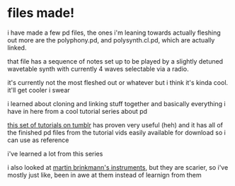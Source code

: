 # files made!
i have made a few pd files, the ones i'm leaning towards actually fleshing out more are the polyphony.pd, and polysynth.cl.pd, which are actually linked.

that file has a sequence of notes set up to be played by a slightly detuned wavetable synth with currently 4 waves selectable via a radio.

it's currently not the most fleshed out or whatever but i think it's kinda cool. it'll get cooler i swear

i learned about cloning and linking stuff together and basically everything i have in here from a cool tutorial series about pd

[this set of tutorials on tumblr](https://reallyusefulplugins.tumblr.com/richsynthesis) has proven very useful (heh) and it has all of the finished pd files from the tutorial vids easily available for download so i can use as reference

i've learned a lot from this series

i also looked at [martin brinkmann's instruments](http://www.martin-brinkmann.de/pd-patches.html), but they are scarier, so i've mostly just like, been in awe at them instead of learnign from them